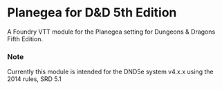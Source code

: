 # Planegea for D&D 5th Edition

A Foundry VTT module for the Planegea setting for Dungeons & Dragons Fifth Edition.

### Note
Currently this module is intended for the DND5e system v4.x.x using the 2014 rules, SRD 5.1
